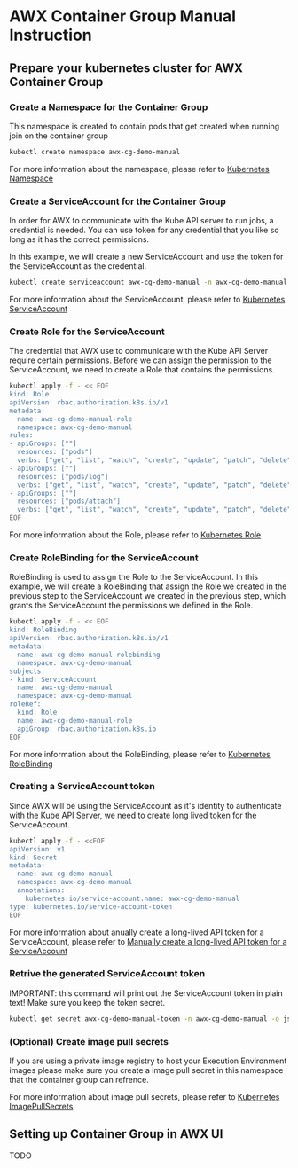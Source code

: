 # AWX Container Group Manual Instruction

## Prepare your kubernetes cluster for AWX Container Group

### Create a Namespace for the Container Group

This namespace is created to contain pods that get created when running join on the container group

```bash
kubectl create namespace awx-cg-demo-manual
```

For more information about the namespace, please refer to [Kubernetes Namespace](https://kubernetes.io/docs/concepts/overview/working-with-objects/namespaces/)

### Create a ServiceAccount for the Container Group

In order for AWX to communicate with the Kube API server to run jobs, a credential is needed. You can use token for any credential that you like so long as it has the correct permissions.

In this example, we will create a new ServiceAccount and use the token for the ServiceAccount as the credential.

```bash
kubectl create serviceaccount awx-cg-demo-manual -n awx-cg-demo-manual
```

For more information about the ServiceAccount, please refer to [Kubernetes ServiceAccount](https://kubernetes.io/docs/reference/access-authn-authz/service-accounts-admin/)

### Create Role for the ServiceAccount

The credential that AWX use to communicate with the Kube API Server require certain permissions. Before we can assign the permission to the ServiceAccount, we need to create a Role that contains the permissions.

```bash
kubectl apply -f - << EOF
kind: Role
apiVersion: rbac.authorization.k8s.io/v1
metadata:
  name: awx-cg-demo-manual-role
  namespace: awx-cg-demo-manual
rules:
- apiGroups: [""]
  resources: ["pods"]
  verbs: ["get", "list", "watch", "create", "update", "patch", "delete"]
- apiGroups: [""]
  resources: ["pods/log"]
  verbs: ["get", "list", "watch", "create", "update", "patch", "delete"]
- apiGroups: [""]
  resources: ["pods/attach"]
  verbs: ["get", "list", "watch", "create", "update", "patch", "delete"]
EOF
```

For more information about the Role, please refer to [Kubernetes Role](https://kubernetes.io/docs/reference/access-authn-authz/rbac/#role-and-clusterrole)

### Create RoleBinding for the ServiceAccount

RoleBinding is used to assign the Role to the ServiceAccount. In this example, we will create a RoleBinding that assign the Role we created in the previous step to the ServiceAccount we created in the previous step, which grants the ServiceAccount the permissions we defined in the Role.

```bash
kubectl apply -f - << EOF
kind: RoleBinding
apiVersion: rbac.authorization.k8s.io/v1
metadata:
  name: awx-cg-demo-manual-rolebinding
  namespace: awx-cg-demo-manual
subjects:
- kind: ServiceAccount
  name: awx-cg-demo-manual
  namespace: awx-cg-demo-manual
roleRef:
  kind: Role
  name: awx-cg-demo-manual-role
  apiGroup: rbac.authorization.k8s.io
EOF
```

For more information about the RoleBinding, please refer to [Kubernetes RoleBinding](https://kubernetes.io/docs/reference/access-authn-authz/rbac/#rolebinding-and-clusterrolebinding)

### Creating a ServiceAccount token

Since AWX will be using the ServiceAccount as it's identity to authenticate with the Kube API Server, we need to create long lived token for the ServiceAccount.

```bash
kubectl apply -f - <<EOF
apiVersion: v1
kind: Secret
metadata:
  name: awx-cg-demo-manual
  namespace: awx-cg-demo-manual
  annotations:
    kubernetes.io/service-account.name: awx-cg-demo-manual
type: kubernetes.io/service-account-token
EOF

```

For more information about anually create a long-lived API token for a ServiceAccount, please refer to [Manually create a long-lived API token for a ServiceAccount](https://kubernetes.io/docs/tasks/configure-pod-container/configure-service-account/#manually-create-a-long-lived-api-token-for-a-serviceaccount)

### Retrive the generated ServiceAccount token

IMPORTANT: this command will print out the ServiceAccount token in plain text! Make sure you keep the token secret.

```bash
kubectl get secret awx-cg-demo-manual-token -n awx-cg-demo-manual -o jsonpath={.data.token} | base64 -d
```

### (Optional) Create image pull secrets

If you are using a private image registry to host your Execution Environment images please make sure you create a image pull secret in this namespace that the container group can refrence.

For more information about image pull secrets, please refer to [Kubernetes ImagePullSecrets](https://kubernetes.io/docs/concepts/containers/images/#specifying-imagepullsecrets-on-a-pod)

## Setting up Container Group in AWX UI
TODO
